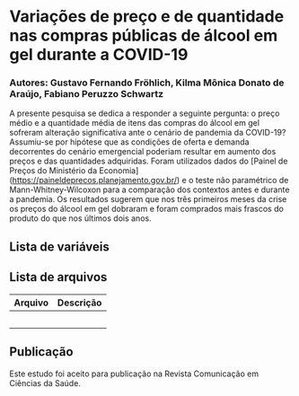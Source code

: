 # Variações de preço e de quantidade nas compras públicas de álcool em gel durante a COVID-19

### Autores: Gustavo Fernando Fröhlich, Kilma Mônica Donato de Araújo, Fabiano Peruzzo Schwartz

A presente pesquisa se dedica a responder a seguinte pergunta: o preço médio e a quantidade média de itens das compras do álcool em gel sofreram alteração significativa ante o cenário de pandemia da COVID-19? Assumiu-se por hipótese que as condições de oferta e demanda decorrentes do cenário emergencial poderiam resultar em aumento dos preços e das quantidades adquiridas. Foram utilizados dados do [Painel de Preços do Ministério da Economia] (https://paineldeprecos.planejamento.gov.br/) e o teste não paramétrico de Mann-Whitney-Wilcoxon para a comparação dos contextos antes e durante a pandemia. Os resultados sugerem que nos três primeiros meses da crise os preços do álcool em gel dobraram e foram comprados mais frascos do produto do que nos últimos dois anos.  

## Lista de variáveis

## Lista de arquivos

| **Arquivo** | **Descrição** |
| --- | --- |
|  |  |
|  |  |
|  |  |
|  |  |
|  |  |

## Publicação 

Este estudo foi aceito para publicação na Revista Comunicação em Ciências da Saúde.

